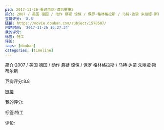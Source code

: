 ```yaml
---
pid: 2017-11-26-看过电影-谍影重重3
简介: 2007 / 美国 德国 / 动作 悬疑 惊悚 / 保罗·格林格拉斯 / 马特·达蒙 朱丽娅·斯蒂尔斯
豆瓣评分: '8.8'
链接: https://movie.douban.com/subject/1578507/
创建时间: '2017-11-26 16:27:34'
我的评分:
标签: 特工
评论:
tags: [douban]
categories: [timeline]
---
```

简介:2007 / 美国 德国 / 动作 悬疑 惊悚 / 保罗·格林格拉斯 / 马特·达蒙 朱丽娅·斯蒂尔斯

豆瓣评分:8.8

[链接](https://movie.douban.com/subject/1578507/)

我的评分:

标签:特工

评论:

